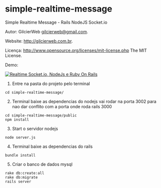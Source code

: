 # simple-realtime-message

Simple Realtime Message - Rails NodeJS Socket.io

Autor: GilcierWeb gilcierweb@gmail.com.

Website: http://gilcierweb.com.br.

Licença: http://www.opensource.org/licenses/mit-license.php The MIT License.

Demo: 

[![Realtime Socket.io, NodeJs e Ruby On Rails](http://img.youtube.com/vi/Dn5bIOnEpAY/0.jpg)](https://youtu.be/Dn5bIOnEpAY "Realtime Socket.io, NodeJs e Ruby On Rails")


1. Entre na pasta do projeto pelo terminal
```shell
cd simple-realtime-message/
```

2. Terminal baixe as dependencias do nodejs vai rodar na porta 3002 para nao dar conflito com a porta onde roda rails 3000

```shell
cd simple-realtime-message/public
npm install
```

3. Start o servidor nodejs

```shell
node server.js
```

4. Terminal baixe as dependencias do rails

```shell
bundle install
```

5. Criar o banco de dados mysql

```shell
rake db:create:all
rake db:migrate
rails server
